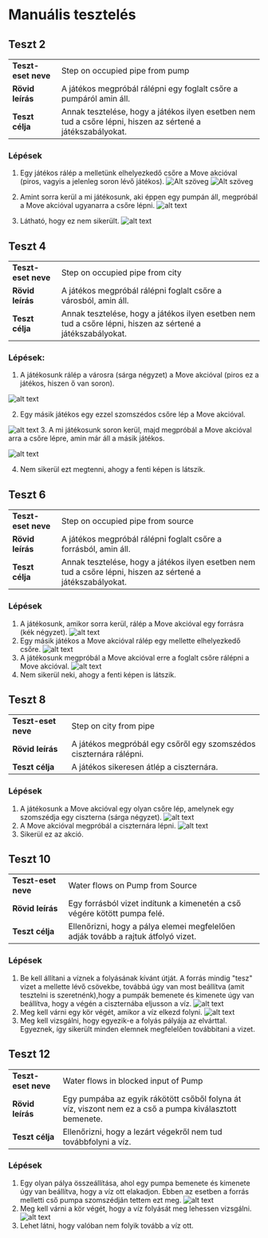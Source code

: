 # Manuális tesztelés

## Teszt 2
<table>
  <tr>
   <td><strong>Teszt-eset neve</strong>
   </td>
   <td>Step on occupied pipe from pump
   </td>
  </tr>
  <tr>
   <td><strong>Rövid leírás</strong>
   </td>
   <td>A játékos megpróbál rálépni egy foglalt csőre a pumpáról amin áll.
   </td>
  </tr>
  <tr>
   <td><strong>Teszt célja</strong>
   </td>
   <td>Annak tesztelése, hogy a játékos ilyen esetben nem tud a csőre lépni, hiszen az sértené a játékszabályokat.
   </td>
  </tr>
</table>

### Lépések
1. Egy játékos rálép a melletünk elhelyezkedő csőre a Move  akcióval (piros, vagyis a jelenleg soron lévő játékos).
![Alt szöveg](/doc/test_images/2.1image.png)
![Alt szöveg](/doc/test_images/2.2image.png)

2. Amint sorra kerül a mi játékosunk, aki éppen egy pumpán áll, megpróbál a Move akcióval ugyanarra a csőre lépni.
![alt text](/doc/test_images/2.3image.png)

3. Látható, hogy ez nem sikerült.
![alt text](/doc/test_images/2.4image.png)



## Teszt 4
<table>
  <tr>
   <td><strong>Teszt-eset neve</strong>
   </td>
   <td>Step on occupied pipe from city
   </td>
  </tr>
  <tr>
   <td><strong>Rövid leírás</strong>
   </td>
   <td>A játékos megpróbál rálépni foglalt csőre a városból, amin áll.
   </td>
  </tr>
  <tr>
   <td><strong>Teszt célja</strong>
   </td>
   <td>Annak tesztelése, hogy a játékos ilyen esetben nem tud a csőre lépni, hiszen az sértené a játékszabályokat.
   </td>
  </tr>
</table>

### Lépések:

1. A játékosunk rálép a városra (sárga négyzet) a Move akcióval (piros ez a játékos, hiszen ő van soron).

![alt text](/doc/test_images/4.1image.png)

2. Egy másik játékos egy ezzel szomszédos csőre lép a Move akcióval.

![alt text](/doc/test_images/4.2image.png)
3. A mi játékosunk soron kerül, majd megpróbál a Move akcióval arra a csőre lépre, amin már áll a másik játékos.

![alt text](/doc/test_images/4.3image.png)

4. Nem sikerül ezt megtenni, ahogy a fenti képen is látszik.



## Teszt 6
<table>
  <tr>
   <td><strong>Teszt-eset neve</strong>
   </td>
   <td>Step on occupied pipe from source
   </td>
  </tr>
  <tr>
   <td><strong>Rövid leírás</strong>
   </td>
   <td>A játékos megpróbál rálépni foglalt csőre a forrásból, amin áll.
   </td>
  </tr>
  <tr>
   <td><strong>Teszt célja</strong>
   </td>
   <td>Annak tesztelése, hogy a játékos ilyen esetben nem tud a csőre lépni, hiszen az sértené a játékszabályokat.
   </td>
  </tr>
</table>

### Lépések
1. A játékosunk, amikor sorra kerül, rálép a Move akcióval egy forrásra (kék négyzet).
![alt text](/doc/test_images/6.1image.png)
2. Egy másik játékos a Move akcióval rálép egy mellette elhelyezkedő csőre.
![alt text](/doc/test_images/6.2image.png)
3. A játékosunk megpróbál a Move akcióval erre a foglalt csőre rálépni a Move akcióval.
![alt text](/doc/test_images/6.3image.png)
4. Nem sikerül neki, ahogy a fenti képen is látszik.


## Teszt 8
<table>
  <tr>
   <td><strong>Teszt-eset neve</strong>
   </td>
   <td>Step on city from pipe
   </td>
  </tr>
  <tr>
   <td><strong>Rövid leírás</strong>
   </td>
   <td>A játékos megpróbál egy csőről egy szomszédos ciszternára rálépni.
   </td>
  </tr>
  <tr>
   <td><strong>Teszt célja</strong>
   </td>
   <td>A játékos sikeresen átlép a ciszternára.
   </td>
  </tr>
</table>

### Lépések
1. A játékosunk a Move akcióval egy olyan csőre lép, amelynek egy szomszédja egy ciszterna (sárga négyzet).
![alt text](/doc/test_images/8.1image.png)
2. A Move akcióval megpróbál a ciszternára lépni.
![alt text](/doc/test_images/8.2image.png)
3. Sikerül ez az akció.

## Teszt 10

<table>
  <tr>
   <td><strong>Teszt-eset neve</strong>
   </td>
   <td>Water flows on Pump from Source
   </td>
  </tr>
  <tr>
   <td><strong>Rövid leírás</strong>
   </td>
   <td>Egy forrásból vizet indítunk a kimenetén a cső végére kötött pumpa felé.
   </td>
  </tr>
  <tr>
   <td><strong>Teszt célja</strong>
   </td>
   <td>Ellenőrizni, hogy a pálya elemei megfelelően adják tovább a rajtuk átfolyó vizet.
   </td>
  </tr>
</table>

### Lépések
1. Be kell állítani a víznek a folyásának kívánt útját. A forrás mindig "tesz" vizet a mellette lévő csövekbe, továbbá úgy van most beállítva (amit tesztelni is szeretnénk),hogy a pumpák bemenete és kimenete úgy van beállítva, hogy a végén a ciszternába eljusson a víz.
![alt text](/doc/test_images/10.1image.png)
2. Meg kell várni egy kör végét, amikor a víz elkezd folyni.
![alt text](/doc/test_images/10.2image.png)
3. Meg kell vizsgálni, hogy egyezik-e a folyás pályája az elvárttal. Egyeznek, így sikerült minden elemnek megfelelően továbbitani a vizet. 

## Teszt 12
<table>
  <tr>
   <td><strong>Teszt-eset neve</strong>
   </td>
   <td>Water flows in blocked input of Pump
   </td>
  </tr>
  <tr>
   <td><strong>Rövid leírás</strong>
   </td>
   <td>Egy pumpába az egyik rákötött csőből folyna át víz, viszont nem ez a cső a pumpa kiválasztott bemenete.
   </td>
  </tr>
  <tr>
   <td><strong>Teszt célja</strong>
   </td>
   <td>Ellenőrizni, hogy a lezárt végekről nem tud továbbfolyni a víz.
   </td>
  </tr>
</table>

### Lépések
1. Egy olyan pálya összeállítása, ahol egy pumpa bemenete és kimenete úgy van beállítva, hogy a víz ott elakadjon. Ebben az esetben a forrás melletti cső pumpa szomszédján tettem ezt meg.
![alt text](/doc/test_images/12.1image.png)
2. Meg kell várni a kör végét, hogy a víz folyását meg lehessen vizsgálni.
![alt text](/doc/test_images/12.1image.png)
3. Lehet látni, hogy valóban nem folyik tovább a víz ott.